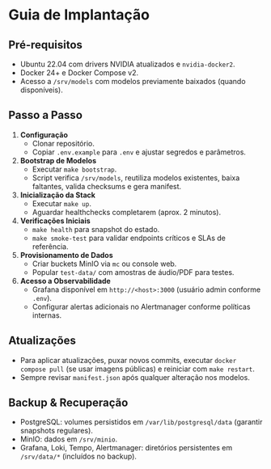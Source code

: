 # Guia de Implantação

## Pré-requisitos

- Ubuntu 22.04 com drivers NVIDIA atualizados e `nvidia-docker2`.
- Docker 24+ e Docker Compose v2.
- Acesso a `/srv/models` com modelos previamente baixados (quando disponíveis).

## Passo a Passo

1. **Configuração**
   - Clonar repositório.
   - Copiar `.env.example` para `.env` e ajustar segredos e parâmetros.
2. **Bootstrap de Modelos**
   - Executar `make bootstrap`.
   - Script verifica `/srv/models`, reutiliza modelos existentes, baixa faltantes, valida checksums e gera manifest.
3. **Inicialização da Stack**
   - Executar `make up`.
   - Aguardar healthchecks completarem (aprox. 2 minutos).
4. **Verificações Iniciais**
   - `make health` para snapshot do estado.
   - `make smoke-test` para validar endpoints críticos e SLAs de referência.
5. **Provisionamento de Dados**
   - Criar buckets MinIO via `mc` ou console web.
   - Popular `test-data/` com amostras de áudio/PDF para testes.
6. **Acesso a Observabilidade**
   - Grafana disponível em `http://<host>:3000` (usuário admin conforme `.env`).
   - Configurar alertas adicionais no Alertmanager conforme políticas internas.

## Atualizações

- Para aplicar atualizações, puxar novos commits, executar `docker compose pull` (se usar imagens públicas) e reiniciar com `make restart`.
- Sempre revisar `manifest.json` após qualquer alteração nos modelos.

## Backup & Recuperação

- PostgreSQL: volumes persistidos em `/var/lib/postgresql/data` (garantir snapshots regulares).
- MinIO: dados em `/srv/minio`.
- Grafana, Loki, Tempo, Alertmanager: diretórios persistentes em `/srv/data/*` (incluídos no backup).

